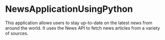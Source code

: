# NewsApplicationUsingPython
This application allows users to stay up-to-date on the latest news from around the world. It uses the News API to fetch news articles from a variety of sources.

